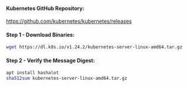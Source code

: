   #### Kubernetes GitHub Repository:

  https://github.com/kubernetes/kubernetes/releases

  #### Step 1 - Download Binaries:
  ```sh
 wget https://dl.k8s.io/v1.24.2/kubernetes-server-linux-amd64.tar.gz
  ```

  #### Step 2 - Verify the Message Digest:
  ```sh
  apt install hashalot
  sha512sum kubernetes-server-linux-amd64.tar.gz
  ```

